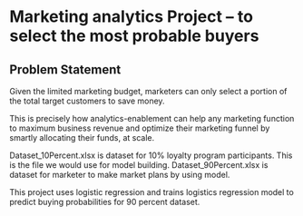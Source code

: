 # Marketing analytics Project – to select the most probable buyers

## Problem Statement

Given the limited marketing budget, marketers can only select a portion of the total target customers to save money.

This is precisely how analytics-enablement can help any marketing function to maximum business revenue and optimize their marketing funnel by smartly allocating their funds, at scale.

Dataset_10Percent.xlsx is dataset for 10% loyalty program participants. This is the file we would use for model building. Dataset_90Percent.xlsx is dataset for marketer to make market plans by using model.

This project uses logistic regression and trains logistics regression model to predict buying probabilities for 90 percent dataset.



